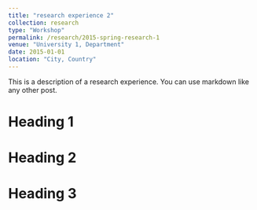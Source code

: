 ```yaml
---
title: "research experience 2"
collection: research
type: "Workshop"
permalink: /research/2015-spring-research-1
venue: "University 1, Department"
date: 2015-01-01
location: "City, Country"
---
```


This is a description of a research experience. You can use markdown like any other post.

Heading 1
======

Heading 2
======

Heading 3
======
